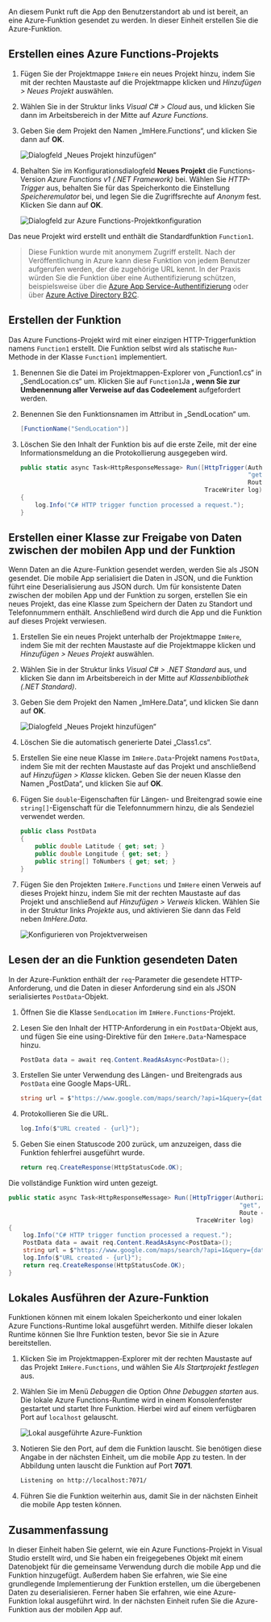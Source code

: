 An diesem Punkt ruft die App den Benutzerstandort ab und ist bereit, an eine Azure-Funktion gesendet zu werden. In dieser Einheit erstellen Sie die Azure-Funktion.

## <a name="create-an-azure-functions-project"></a>Erstellen eines Azure Functions-Projekts

1. Fügen Sie der Projektmappe `ImHere` ein neues Projekt hinzu, indem Sie mit der rechten Maustaste auf die Projektmappe klicken und *Hinzufügen > Neues Projekt* auswählen.

2. Wählen Sie in der Struktur links *Visual C# > Cloud* aus, und klicken Sie dann im Arbeitsbereich in der Mitte auf *Azure Functions*.

3. Geben Sie dem Projekt den Namen „ImHere.Functions“, und klicken Sie dann auf **OK**.

    ![Dialogfeld „Neues Projekt hinzufügen“](../media/5-add-new-functions-project.png)

4. Behalten Sie im Konfigurationsdialogfeld **Neues Projekt** die Functions-Version *Azure Functions v1 (.NET Framework)* bei. Wählen Sie *HTTP-Trigger* aus, behalten Sie für das Speicherkonto die Einstellung *Speicheremulator* bei, und legen Sie die Zugriffsrechte auf *Anonym* fest. Klicken Sie dann auf **OK**.

    ![Dialogfeld zur Azure Functions-Projektkonfiguration](../media/5-configure-trigger.png)

Das neue Projekt wird erstellt und enthält die Standardfunktion `Function1`.

> Diese Funktion wurde mit anonymem Zugriff erstellt. Nach der Veröffentlichung in Azure kann diese Funktion von jedem Benutzer aufgerufen werden, der die zugehörige URL kennt. In der Praxis würden Sie die Funktion über eine Authentifizierung schützen, beispielsweise über die [Azure App Service-Authentifizierung](https://docs.microsoft.com/azure/app-service/app-service-authentication-overview) oder über [Azure Active Directory B2C](https://docs.microsoft.com/azure/active-directory-b2c).

## <a name="create-the-function"></a>Erstellen der Funktion

Das Azure Functions-Projekt wird mit einer einzigen HTTP-Triggerfunktion namens `Function1` erstellt. Die Funktion selbst wird als statische `Run`-Methode in der Klasse `Function1` implementiert.

1. Benennen Sie die Datei im Projektmappen-Explorer von „Function1.cs“ in „SendLocation.cs“ um. Klicken Sie auf `Function1`Ja **, wenn Sie zur Umbenennung aller Verweise auf das Codeelement**  aufgefordert werden.

2. Benennen Sie den Funktionsnamen im Attribut in „SendLocation“ um.

    ```cs
    [FunctionName("SendLocation")]
    ```

3. Löschen Sie den Inhalt der Funktion bis auf die erste Zeile, mit der eine Informationsmeldung an die Protokollierung ausgegeben wird.

    ```cs
    public static async Task<HttpResponseMessage> Run([HttpTrigger(AuthorizationLevel.Anonymous,
                                                                   "get", "post",
                                                                   Route = null)]HttpRequestMessage req,
                                                       TraceWriter log)
    {
        log.Info("C# HTTP trigger function processed a request.");
    }
    ```

## <a name="create-a-class-to-share-data-between-the-mobile-app-and-function"></a>Erstellen einer Klasse zur Freigabe von Daten zwischen der mobilen App und der Funktion

Wenn Daten an die Azure-Funktion gesendet werden, werden Sie als JSON gesendet. Die mobile App serialisiert die Daten in JSON, und die Funktion führt eine Deserialisierung aus JSON durch. Um für konsistente Daten zwischen der mobilen App und der Funktion zu sorgen, erstellen Sie ein neues Projekt, das eine Klasse zum Speichern der Daten zu Standort und Telefonnummern enthält. Anschließend wird durch die App und die Funktion auf dieses Projekt verwiesen.

1. Erstellen Sie ein neues Projekt unterhalb der Projektmappe `ImHere`, indem Sie mit der rechten Maustaste auf die Projektmappe klicken und *Hinzufügen > Neues Projekt* auswählen.

2. Wählen Sie in der Struktur links *Visual C# > .NET Standard* aus, und klicken Sie dann im Arbeitsbereich in der Mitte auf *Klassenbibliothek (.NET Standard)*.

3. Geben Sie dem Projekt den Namen „ImHere.Data“, und klicken Sie dann auf **OK**.

    ![Dialogfeld „Neues Projekt hinzufügen“](../media/5-add-new-net-standard-project.png)

4. Löschen Sie die automatisch generierte Datei „Class1.cs“.

5. Erstellen Sie eine neue Klasse im `ImHere.Data`-Projekt namens `PostData`, indem Sie mit der rechten Maustaste auf das Projekt und anschließend auf *Hinzufügen > Klasse* klicken. Geben Sie der neuen Klasse den Namen „PostData“, und klicken Sie auf **OK**.

6. Fügen Sie `double`-Eigenschaften für Längen- und Breitengrad sowie eine `string[]`-Eigenschaft für die Telefonnummern hinzu, die als Sendeziel verwendet werden.

    ```cs
    public class PostData
    {
        public double Latitude { get; set; }
        public double Longitude { get; set; }
        public string[] ToNumbers { get; set; }
    }
    ```

7. Fügen Sie den Projekten `ImHere.Functions` und `ImHere` einen Verweis auf dieses Projekt hinzu, indem Sie mit der rechten Maustaste auf das Projekt und anschließend auf *Hinzufügen > Verweis* klicken. Wählen Sie in der Struktur links *Projekte* aus, und aktivieren Sie dann das Feld neben *ImHere.Data*.

    ![Konfigurieren von Projektverweisen](../media/5-configure-project-references.png)

## <a name="read-the-data-sent-to-the-function"></a>Lesen der an die Funktion gesendeten Daten

In der Azure-Funktion enthält der `req`-Parameter die gesendete HTTP-Anforderung, und die Daten in dieser Anforderung sind ein als JSON serialisiertes `PostData`-Objekt.

1. Öffnen Sie die Klasse `SendLocation` im `ImHere.Functions`-Projekt.

2. Lesen Sie den Inhalt der HTTP-Anforderung in ein `PostData`-Objekt aus, und fügen Sie eine using-Direktive für den `ImHere.Data`-Namespace hinzu.

    ```cs
    PostData data = await req.Content.ReadAsAsync<PostData>();
    ```

3. Erstellen Sie unter Verwendung des Längen- und Breitengrads aus `PostData` eine Google Maps-URL.

   ```cs
   string url = $"https://www.google.com/maps/search/?api=1&query={data.Latitude},{data.Longitude}";
   ```

4. Protokollieren Sie die URL.

    ```cs
    log.Info($"URL created - {url}");
    ```

5. Geben Sie einen Statuscode 200 zurück, um anzuzeigen, dass die Funktion fehlerfrei ausgeführt wurde.

    ```cs
    return req.CreateResponse(HttpStatusCode.OK);
    ```

Die vollständige Funktion wird unten gezeigt.

```cs
public static async Task<HttpResponseMessage> Run([HttpTrigger(AuthorizationLevel.Anonymous,
                                                                "get", "post",
                                                                Route = null)]HttpRequestMessage req,
                                                    TraceWriter log)
{
    log.Info("C# HTTP trigger function processed a request.");
    PostData data = await req.Content.ReadAsAsync<PostData>();
    string url = $"https://www.google.com/maps/search/?api=1&query={data.Latitude},{data.Longitude}";
    log.Info($"URL created - {url}");
    return req.CreateResponse(HttpStatusCode.OK);
}
```

## <a name="run-the-azure-function-locally"></a>Lokales Ausführen der Azure-Funktion

Funktionen können mit einem lokalen Speicherkonto und einer lokalen Azure Functions-Runtime lokal ausgeführt werden. Mithilfe dieser lokalen Runtime können Sie Ihre Funktion testen, bevor Sie sie in Azure bereitstellen.

1. Klicken Sie im Projektmappen-Explorer mit der rechten Maustaste auf das Projekt `ImHere.Functions`, und wählen Sie *Als Startprojekt festlegen* aus.

2. Wählen Sie im Menü *Debuggen* die Option *Ohne Debuggen starten* aus. Die lokale Azure Functions-Runtime wird in einem Konsolenfenster gestartet und startet Ihre Funktion. Hierbei wird auf einem verfügbaren Port auf `localhost` gelauscht.

    ![Lokal ausgeführte Azure-Funktion](../media/5-function-running-locally.png)

3. Notieren Sie den Port, auf dem die Funktion lauscht. Sie benötigen diese Angabe in der nächsten Einheit, um die mobile App zu testen. In der Abbildung unten lauscht die Funktion auf Port **7071**.

    ```sh
    Listening on http://localhost:7071/
    ```

4. Führen Sie die Funktion weiterhin aus, damit Sie in der nächsten Einheit die mobile App testen können.

## <a name="summary"></a>Zusammenfassung

In dieser Einheit haben Sie gelernt, wie ein Azure Functions-Projekt in Visual Studio erstellt wird, und Sie haben ein freigegebenes Objekt mit einem Datenobjekt für die gemeinsame Verwendung durch die mobile App und die Funktion hinzugefügt. Außerdem haben Sie erfahren, wie Sie eine grundlegende Implementierung der Funktion erstellen, um die übergebenen Daten zu deserialisieren. Ferner haben Sie erfahren, wie eine Azure-Funktion lokal ausgeführt wird. In der nächsten Einheit rufen Sie die Azure-Funktion aus der mobilen App auf.
